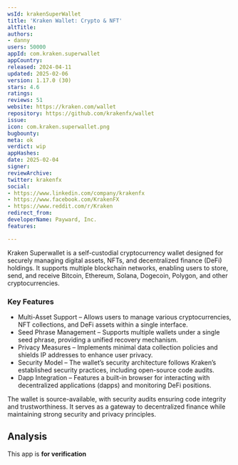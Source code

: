 ```yaml
---
wsId: krakenSuperWallet
title: 'Kraken Wallet: Crypto & NFT'
altTitle: 
authors:
- danny
users: 50000
appId: com.kraken.superwallet
appCountry: 
released: 2024-04-11
updated: 2025-02-06
version: 1.17.0 (30)
stars: 4.6
ratings: 
reviews: 51
website: https://kraken.com/wallet
repository: https://github.com/krakenfx/wallet
issue: 
icon: com.kraken.superwallet.png
bugbounty: 
meta: ok
verdict: wip
appHashes: 
date: 2025-02-04
signer: 
reviewArchive: 
twitter: krakenfx
social:
- https://www.linkedin.com/company/krakenfx
- https://www.facebook.com/KrakenFX
- https://www.reddit.com/r/Kraken
redirect_from: 
developerName: Payward, Inc.
features: 

---
```


Kraken Superwallet is a self-custodial cryptocurrency wallet designed for securely managing digital assets, NFTs, and decentralized finance (DeFi) holdings. It supports multiple blockchain networks, enabling users to store, send, and receive Bitcoin, Ethereum, Solana, Dogecoin, Polygon, and other cryptocurrencies.

### Key Features

- Multi-Asset Support – Allows users to manage various cryptocurrencies, NFT collections, and DeFi assets within a single interface.
- Seed Phrase Management – Supports multiple wallets under a single seed phrase, providing a unified recovery mechanism.
- Privacy Measures – Implements minimal data collection policies and shields IP addresses to enhance user privacy.
- Security Model – The wallet’s security architecture follows Kraken’s established security practices, including open-source code audits.
- Dapp Integration – Features a built-in browser for interacting with decentralized applications (dapps) and monitoring DeFi positions.

The wallet is source-available, with security audits ensuring code integrity and trustworthiness. It serves as a gateway to decentralized finance while maintaining strong security and privacy principles.

## Analysis

This app is **for verification**